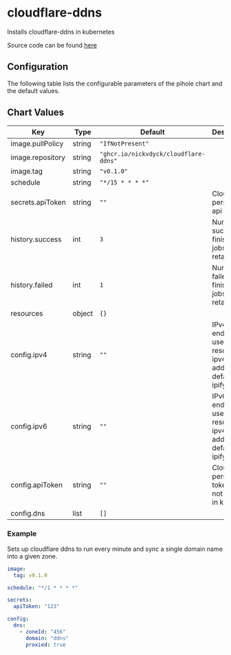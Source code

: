 # cloudflare-ddns

Installs cloudflare-ddns in kubernetes

Source code can be found [here](https://github.com/nickvdyck/cloudflare-ddns)

## Configuration

The following table lists the configurable parameters of the pihole chart and the default values.

## Chart Values

| Key              | Type   | Default                               | Description                                                    |
|------------------|--------|---------------------------------------|----------------------------------------------------------------|
| image.pullPolicy | string | `"IfNotPresent"`                      |                                                                |
| image.repository | string | `"ghcr.io/nickvdyck/cloudflare-ddns"` |                                                                |
| image.tag        | string | `"v0.1.0"`                            |                                                                |
| schedule         | string | `"*/15 * * * *"`                      |                                                                |
| secrets.apiToken | string | `""`                                  | Cloudflare personal api token.                                 |
| history.success  | int    | `3`                                   | Number of successful finished jobs to retain.                  |
| history.failed   | int    | `1`                                   | Number of failed finished jobs to retain.                      |
| resources        | object | `{}`                                  |                                                                |
| config.ipv4      | string | `""`                                  | IPv4 endpoint used to resolve ipv4 addresss, defaults to ipify.|
| config.ipv6      | string | `""`                                  | IPv6 endpoint used to resolve ipv4 addresss, defaults to ipify.|
| config.apiToken  | string | `""`                                  | Cloudflare personal token, do not use this in k8s.             |
| config.dns       | list   | `[]`                                  |                                                                |

### Example

Sets up cloudflare ddns to run every minute and sync a single domain name into a given zone.
```yaml
image:
  tag: v0.1.0

schedule: "*/1 * * * *"

secrets:
  apiToken: "123"

config:
  dns:
    - zoneId: "456"
      domain: "ddns"
      proxied: true
```
